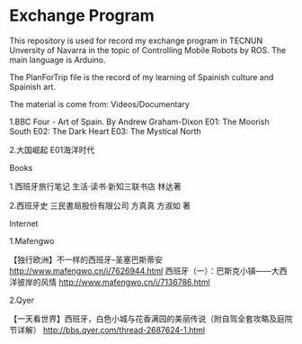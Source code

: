 # Exchange Program
This repository is used for record my exchange program in TECNUN Unversity of Navarra in the topic of Controlling Mobile Robots by ROS. 
The main language is Arduino.

The PlanForTrip file is the record of my learning of Spainish culture and Spainish art.

The material is come from: 
Videos/Documentary

1.BBC Four - Art of Spain. By  Andrew Graham-Dixon
E01: The Moorish South E02: The Dark Heart E03: The Mystical North

2.大国崛起 E01海洋时代

Books

1.西班牙旅行笔记 生活·读书·新知三联书店 林达著

2.西班牙史 三民書局股份有限公司 方真真 方淑如 著

Internet

1.Mafengwo 

【独行欧洲】不一样的西班牙-圣塞巴斯蒂安 http://www.mafengwo.cn/i/7626944.html
西班牙（一）：巴斯克小镇——大西洋彼岸的风情 http://www.mafengwo.cn/i/7136786.html

2.Qyer

【一天看世界】西班牙，白色小城与花香满园的美丽传说（附自驾全套攻略及庭院节详解） http://bbs.qyer.com/thread-2687624-1.html

